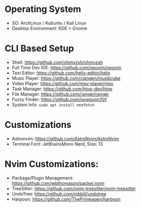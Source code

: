 # Operating System
- SO: ArchLinux / Kubuntu / Kali Linux
- Desktop Environment: KDE > Gnome

# CLI Based Setup
- Shell: https://github.com/ohmyzsh/ohmyzsh
- Full Time Dev IDE: https://github.com/neovim/neovim
- Text Editor: https://github.com/helix-editor/helix
- Music Player: https://github.com/clangen/musikcube
- Video Player: https://github.com/mpv-player/mpv
- Task Manager: https://github.com/htop-dev/htop
- File Manager: https://github.com/ranger/ranger
- Fuzzy Finder: https://github.com/junegunn/fzf
- System Info: ``` sudo apt install neofetch ```

# Customizations
- Astronvim: https://github.com/AstroNvim/AstroNvim
- Terminal Font: JetBrainsMono Nerd, Size: 13

# Nvim Customizations:
- Package/Plugin Management: https://github.com/wbthomason/packer.nvim
- TreeSitter: https://github.com/nvim-treesitter/nvim-treesitter
- UndoTree: https://github.com/mbbill/undotree
- Harpoon: https://github.com/ThePrimeagen/harpoon
